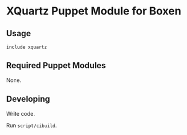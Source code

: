 # XQuartz Puppet Module for Boxen

## Usage

```puppet
include xquartz
```

## Required Puppet Modules

None.

## Developing

Write code.

Run `script/cibuild`.
